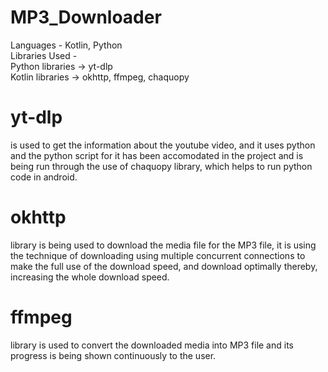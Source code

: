 # MP3_Downloader

Languages - Kotlin, Python  
Libraries Used -   
Python libraries -> yt-dlp  
                Kotlin libraries ->  okhttp, ffmpeg, chaquopy

# yt-dlp
is used to get the information about the youtube video, and it uses python and the python script for it has been accomodated in the project 
and is being run through the use of chaquopy library, which helps to run python code in android.

# okhttp
library is being used to download the media file for the MP3 file, it is using the technique of downloading using multiple concurrent connections
to make the full use of the download speed, and download optimally thereby, increasing the whole download speed.

# ffmpeg
library is used to convert the downloaded media into MP3 file and its progress is being shown continuously to the user.
